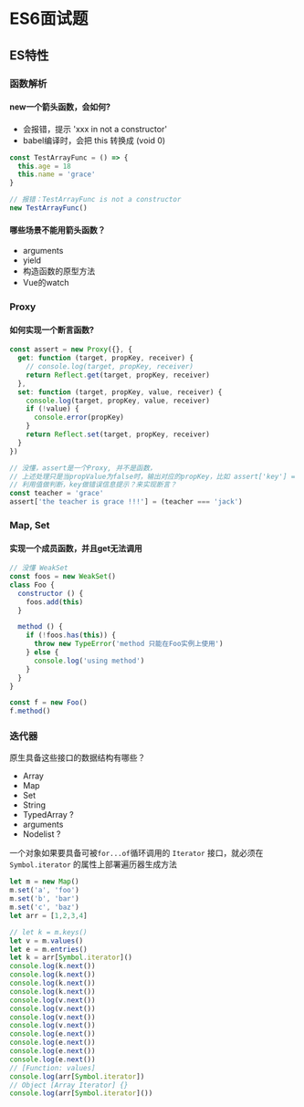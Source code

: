 # ES6面试题

## ES特性

### 函数解析

#### new一个箭头函数，会如何?

- 会报错，提示 'xxx in not a constructor'
- babel编译时，会把 this 转换成 (void 0)

```js
const TestArrayFunc = () => {
  this.age = 18
  this.name = 'grace'
}

// 报错：TestArrayFunc is not a constructor
new TestArrayFunc()
```

#### 哪些场景不能用箭头函数？

- arguments
- yield
- 构造函数的原型方法
- Vue的watch

### Proxy

#### 如何实现一个断言函数?

```js
const assert = new Proxy({}, {
  get: function (target, propKey, receiver) {
    // console.log(target, propKey, receiver)
    return Reflect.get(target, propKey, receiver)
  },
  set: function (target, propKey, value, receiver) {
    console.log(target, propKey, value, receiver)
    if (!value) {
      console.error(propKey)
    }
    return Reflect.set(target, propKey, receiver)
  }
})

// 没懂，assert是一个Proxy, 并不是函数，
// 上述处理只是当propValue为false时，输出对应的propKey，比如 assert['key'] = false 输出：key
// 利用值做判断，key做错误信息提示？来实现断言？
const teacher = 'grace'
assert['the teacher is grace !!!'] = (teacher === 'jack')
```

### Map, Set

#### 实现一个成员函数，并且get无法调用

```js
// 没懂 WeakSet
const foos = new WeakSet()
class Foo {
  constructor () {
    foos.add(this)
  }

  method () {
    if (!foos.has(this)) {
      throw new TypeError('method 只能在Foo实例上使用')
    } else {
      console.log('using method')
    }
  }
}

const f = new Foo()
f.method()
```

### 迭代器

原生具备这些接口的数据结构有哪些？

- Array
- Map
- Set
- String
- TypedArray ?
- arguments
- Nodelist ?

一个对象如果要具备可被`for...of`循环调用的 `Iterator` 接口，就必须在 `Symbol.iterator` 的属性上部署遍历器生成方法

```js
let m = new Map()
m.set('a', 'foo')
m.set('b', 'bar')
m.set('c', 'baz')
let arr = [1,2,3,4]

// let k = m.keys()
let v = m.values()
let e = m.entries()
let k = arr[Symbol.iterator]()
console.log(k.next())
console.log(k.next())
console.log(k.next())
console.log(k.next())
console.log(v.next())
console.log(v.next())
console.log(v.next())
console.log(v.next())
console.log(e.next())
console.log(e.next())
console.log(e.next())
console.log(e.next())
// [Function: values]
console.log(arr[Symbol.iterator])
// Object [Array Iterator] {}
console.log(arr[Symbol.iterator]())
```
